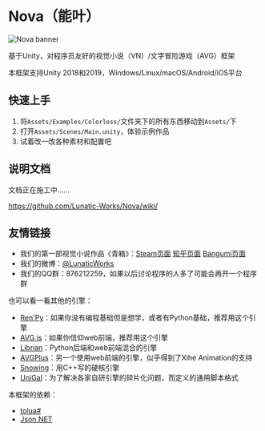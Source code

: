 # Nova（能叶）

![Nova banner](https://github.com/Lunatic-Works/Nova/wiki/img/nova_banner.png)

基于Unity，对程序员友好的视觉小说（VN）/文字冒险游戏（AVG）框架

本框架支持Unity 2018和2019，Windows/Linux/macOS/Android/iOS平台

## 快速上手

1. 将`Assets/Examples/Colorless/`文件夹下的所有东西移动到`Assets/`下
2. 打开`Assets/Scenes/Main.unity`，体验示例作品
3. 试着改一改各种素材和配置吧

## 说明文档

文档正在施工中……

https://github.com/Lunatic-Works/Nova/wiki/

## 友情链接

* 我们的第一部视觉小说作品《青箱》：[Steam页面](https://store.steampowered.com/app/1131740) [知乎页面](https://www.zhihu.com/question/409724349) [Bangumi页面](https://bgm.tv/subject/311066)
* 我们的微博：[@LunaticWorks](https://weibo.com/LunaticWorks)
* 我们的QQ群：876212259，如果以后讨论程序的人多了可能会再开一个程序群

也可以看一看其他的引擎：

* [Ren'Py](https://github.com/renpy/renpy)：如果你没有编程基础但是想学，或者有Python基础，推荐用这个引擎
* [AVG.js](https://github.com/avgjs/avg-core)：如果你信仰web前端，推荐用这个引擎
* [Librian](https://github.com/RimoChan/Librian)：Python后端和web前端混合的引擎
* [AVGPlus](https://github.com/avg-plus/avg.renderer)：另一个使用web前端的引擎，似乎得到了Xihe Animation的支持
* [Snowing](https://github.com/Strrationalism/Snowing)：用C++写的硬核引擎
* [UniGal](https://github.com/Uni-Gal/UniGal-Script)：为了解决各家自研引擎的碎片化问题，而定义的通用脚本格式

本框架的依赖：

* [tolua#](https://github.com/topameng/tolua)
* [Json.NET](https://github.com/JamesNK/Newtonsoft.Json)
